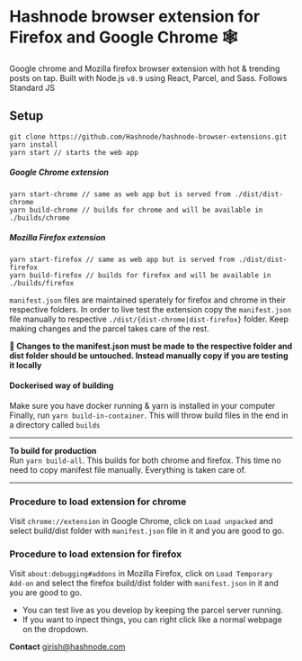 # Hashnode browser extension for Firefox and Google Chrome 🕸

Google chrome and Mozilla firefox browser extension with hot & trending posts on tap. 
Built with Node.js `v8.9` using React, Parcel, and Sass. 
Follows Standard JS

## Setup
```
git clone https://github.com/Hashnode/hashnode-browser-extensions.git
yarn install
yarn start // starts the web app
```
##### Google Chrome extension

```
yarn start-chrome // same as web app but is served from ./dist/dist-chrome
yarn build-chrome // builds for chrome and will be available in ./builds/chrome
```
##### Mozilla Firefox extension

```
yarn start-firefox // same as web app but is served from ./dist/dist-firefox
yarn build-firefox // builds for firefox and will be available in ./builds/firefox
```

`manifest.json` files are maintained sperately for firefox and chrome in their respective folders.
In order to live test the extension copy the `manifest.json` file manually to respective `./dist/{dist-chrome|dist-firefox}` folder.  Keep making changes and the parcel takes care of the rest.  

**🔴 Changes to the manifest.json must be made to the respective folder and dist folder should be untouched. Instead manually copy if you are testing it locally**  

#### Dockerised way of building

Make sure you have docker running & yarn is installed in your computer
Finally, run `yarn build-in-container`. This will throw build files in the end in a directory called `builds`

----

**To build for production**  
Run `yarn build-all`. This builds for both chrome and firefox. This time no need to copy manifest file manually. Everything is taken care of.

---

### Procedure to load extension for chrome
Visit `chrome://extension` in Google Chrome, click on `Load unpacked` and select build/dist folder with `manifest.json` file in it and you are good to go.  

### Procedure to load extension for firefox
Visit `about:debugging#addons` in Mozilla Firefox, click on `Load Temporary Add-on` and select the firefox build/dist folder with `manifest.json` in it and you are good to go.

- You can test live as you develop by keeping the parcel server running.
- If you want to inpect things, you can right click like a normal webpage on the dropdown.


**Contact**
girish@hashnode.com

